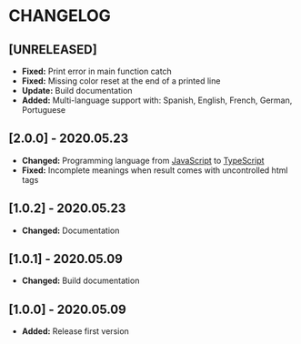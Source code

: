 # CHANGELOG

## [UNRELEASED]

* **Fixed:** Print error in main function catch
* **Fixed:** Missing color reset at the end of a printed line
* **Update:** Build documentation
* **Added:** Multi-language support with: Spanish, English, French, German, Portuguese

## [2.0.0] - 2020.05.23

* **Changed:** Programming language from [JavaScript](https://es.wikipedia.org/wiki/JavaScript) to [TypeScript](https://es.wikipedia.org/wiki/TypeScript)
* **Fixed:** Incomplete meanings when result comes with uncontrolled html tags

## [1.0.2] - 2020.05.23

* **Changed:** Documentation

## [1.0.1] - 2020.05.09

* **Changed:** Build documentation

## [1.0.0] - 2020.05.09

* **Added:** Release first version
